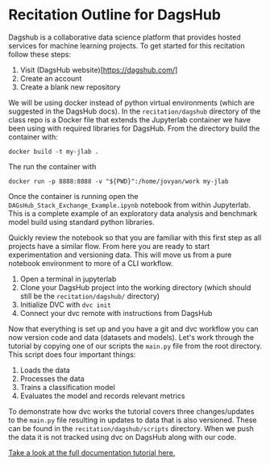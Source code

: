 # Recitation Outline for DagsHub

Dagshub is a collaborative data science platform that provides hosted services for machine learning projects. To get started for this recitation follow these steps:

1. Visit (DagsHub website)[https://dagshub.com/]
2. Create an account
3. Create a blank new repository

We will be using docker instead of python virtual environments (which are suggested in the DagsHub docs). In the `recitation/dagshub` directory of the class repo is a Docker file that extends the Jupyterlab container we have been using with required libraries for DagsHub. From the directory build the container with:

`docker build -t my-jlab .`

The run the container with

`docker run -p 8888:8888 -v "${PWD}":/home/jovyan/work my-jlab`

Once the container is running open the `DAGsHub_Stack_Exchange_Example.ipynb` notebook from within Jupyterlab. This is a complete example of an exploratory data analysis and benchmark model build using standard python libraries. 

Quickly review the notebook so that you are familiar with this first step as all projects have a similar flow. From here you are ready to start experimentation and versioning data. This will move us from a pure notebook environment to more of a CLI workflow.

1. Open a terminal in jupyterlab
2. Clone your DagsHub project into the working directory (which should still be the `recitation/dagshub/` directory)
3. Initialize DVC with `dvc init` 
4. Connect your dvc remote with instructions from DagsHub

Now that everything is set up and you have a git and dvc workflow you can now version code and data (datasets and models). Let's work through the tutorial by copying one of our scripts the `main.py` file from the root directory. This script does four important things:

1. Loads the data
2. Processes the data
3. Trains a classification model
4. Evaluates the model and records relevant metrics

To demonstrate how dvc works the tutorial covers three changes/updates to the `main.py` file resulting in updates to data that is also versioned. These can be found in the `recitation/dagshub/scripts` directory. When we push the data it is not tracked using dvc on DagsHub along with our code.

[Take a look at the full documentation tutorial here.](https://dagshub.com/docs/experiment_tutorial/)

